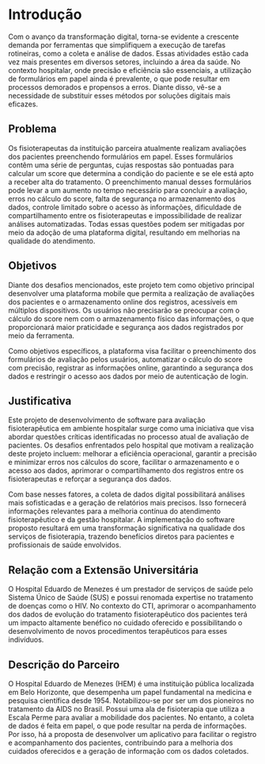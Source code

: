 # Introdução

Com o avanço da transformação digital, torna-se evidente a crescente demanda por ferramentas que simplifiquem a execução de tarefas rotineiras, como a coleta e análise de dados. Essas atividades estão cada vez mais presentes em diversos setores, incluindo a área da saúde. No contexto hospitalar, onde precisão e eficiência são essenciais, a utilização de formulários em papel ainda é prevalente, o que pode resultar em processos demorados e propensos a erros. Diante disso, vê-se a necessidade de substituir esses métodos por soluções digitais mais eficazes.

## Problema

Os fisioterapeutas da instituição parceira atualmente realizam avaliações dos pacientes preenchendo formulários em papel. Esses formulários contêm uma série de perguntas, cujas respostas são pontuadas para calcular um score que determina a condição do paciente e se ele está apto a receber alta do tratamento. O preenchimento manual desses formulários pode levar a um aumento no tempo necessário para concluir a avaliação, erros no cálculo do score, falta de segurança no armazenamento dos dados, controle limitado sobre o acesso às informações, dificuldade de compartilhamento entre os fisioterapeutas e impossibilidade de realizar análises automatizadas. Todas essas questões podem ser mitigadas por meio da adoção de uma plataforma digital, resultando em melhorias na qualidade do atendimento.

## Objetivos

Diante dos desafios mencionados, este projeto tem como objetivo principal desenvolver uma plataforma mobile que permita a realização de avaliações dos pacientes e o armazenamento online dos registros, acessíveis em múltiplos dispositivos. Os usuários não precisarão se preocupar com o cálculo do score nem com o armazenamento físico das informações, o que proporcionará maior praticidade e segurança aos dados registrados por meio da ferramenta.

Como objetivos específicos, a plataforma visa facilitar o preenchimento dos formulários de avaliação pelos usuários, automatizar o cálculo do score com precisão, registrar as informações online, garantindo a segurança dos dados e restringir o acesso aos dados por meio de autenticação de login.

## Justificativa

Este projeto de desenvolvimento de software para avaliação fisioterapêutica em ambiente hospitalar surge como uma iniciativa que visa abordar questões críticas identificadas no processo atual de avaliação de pacientes. Os desafios enfrentados pelo hospital que motivam a realização deste projeto incluem: melhorar a eficiência operacional, garantir a precisão e minimizar erros nos cálculos do score, facilitar o armazenamento e o acesso aos dados, aprimorar o compartilhamento dos registros entre os fisioterapeutas e reforçar a segurança dos dados.

Com base nesses fatores, a coleta de dados digital possibilitará análises mais sofisticadas e a geração de relatórios mais precisos. Isso fornecerá informações relevantes para a melhoria contínua do atendimento fisioterapêutico e da gestão hospitalar. A implementação do software proposto resultará em uma transformação significativa na qualidade dos serviços de fisioterapia, trazendo benefícios diretos para pacientes e profissionais de saúde envolvidos.

## Relação com a Extensão Universitária

O Hospital Eduardo de Menezes é um prestador de serviços de saúde pelo Sistema Único de Saúde (SUS) e possui renomada expertise no tratamento de doenças como o HIV. No contexto do CTI, aprimorar o acompanhamento dos dados de evolução do tratamento fisioterapêutico dos pacientes terá um impacto altamente benéfico no cuidado oferecido e possibilitando o desenvolvimento de novos procedimentos terapêuticos para esses indivíduos.

## Descrição do Parceiro

O Hospital Eduardo de Menezes (HEM) é uma instituição pública localizada em Belo Horizonte, que desempenha um papel fundamental na medicina e pesquisa científica desde 1954. Notabilizou-se por ser um dos pioneiros no tratamento da AIDS no Brasil. Possui uma ala de fisioterapia que utiliza a Escala Perme para avaliar a mobilidade dos pacientes. No entanto, a coleta de dados é feita em papel, o que pode resultar na perda de informações. Por isso, há a proposta de desenvolver um aplicativo para facilitar o registro e acompanhamento dos pacientes, contribuindo para a melhoria dos cuidados oferecidos e a geração de informação com os dados coletados.
